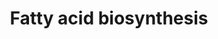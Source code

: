 ---
annotations:
- id: PW:0000029
  parent: classic metabolic pathway
  type: Pathway Ontology
  value: fatty acid biosynthetic pathway
authors:
- Kdahlquist
- MaintBot
- Evelo
- Bassetfrog
- Christine Chichester
- Mkutmon
- Eweitz
- Egonw
citedin:
- link: PMC7650246
  title: Bioenergetic defects in muscle fibers of RYR1 mutant knock-in mice associated
    with malignant hyperthermia (2020)
- link: PMC6657571
  title: Quizalofop-p-Ethyl Induces Adipogenesis in 3T3-L1 Adipocytes (2019)
- link: PMC4723140
  title: Advanced Running Performance by Genetic Predisposition in Male Dummerstorf
    Marathon Mice (DUhTP) Reveals Higher Sterol Regulatory Element-Binding Protein
    (SREBP) Related mRNA Expression in the Liver and Higher Serum Levels of Progesterone
    (2016)
description: ''
last-edited: 2021-05-23
organisms:
- Mus musculus
redirect_from:
- /index.php/Pathway:WP336
- /instance/WP336
- /instance/WP336_rr123112
revision: r123112
schema-jsonld:
- '@context': https://schema.org/
  '@id': https://wikipathways.github.io/pathways/WP336.html
  '@type': Dataset
  creator:
    '@type': Organization
    name: WikiPathways
  description: ''
  keywords:
  - Acaa2
  - Acaca
  - Acacb
  - Acetyl-CoA
  - Acly
  - Acsl1
  - Acsl3
  - Acsl4
  - Acsl5
  - Acsl6
  - Acss2
  - Decr1
  - Ech1
  - Echdc1
  - Echdc2
  - Echdc3
  - Echs1
  - Fasn
  - Hadh
  - Malonyl-CoA
  - Mecr
  - Pcx
  - Pecr
  - Scd1
  license: CC0
  name: Fatty acid biosynthesis
seo: CreativeWork
title: Fatty acid biosynthesis
wpid: WP336
---